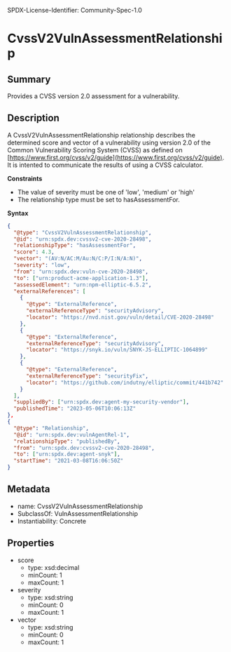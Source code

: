 SPDX-License-Identifier: Community-Spec-1.0

# CvssV2VulnAssessmentRelationship

## Summary

Provides a CVSS version 2.0 assessment for a vulnerability.

## Description

A CvssV2VulnAssessmentRelationship relationship describes the determined score and vector of a vulnerability using version 2.0 of the Common Vulnerability Scoring System
(CVSS) as defined on [https://www.first.org/cvss/v2/guide](https://www.first.org/cvss/v2/guide). It is intented to communicate the results of using a CVSS calculator.

**Constraints**

- The value of severity must be one of 'low', 'medium' or 'high'
- The relationship type must be set to hasAssessmentFor.

**Syntax**

```json
{
  "@type": "CvssV2VulnAssessmentRelationship",
  "@id": "urn:spdx.dev:cvssv2-cve-2020-28498",
  "relationshipType": "hasAssessmentFor",
  "score": 4.3,
  "vector": "(AV:N/AC:M/Au:N/C:P/I:N/A:N)",
  "severity": "low",
  "from": "urn:spdx.dev:vuln-cve-2020-28498",
  "to": ["urn:product-acme-application-1.3"],
  "assessedElement": "urn:npm-elliptic-6.5.2",
  "externalReferences": [
    {
      "@type": "ExternalReference",
      "externalReferenceType": "securityAdvisory",
      "locator": "https://nvd.nist.gov/vuln/detail/CVE-2020-28498"
    },
    {
      "@type": "ExternalReference",
      "externalReferenceType": "securityAdvisory",
      "locator": "https://snyk.io/vuln/SNYK-JS-ELLIPTIC-1064899"
    },
    {
      "@type": "ExternalReference",
      "externalReferenceType": "securityFix",
      "locator": "https://github.com/indutny/elliptic/commit/441b742"
    }
  ],
  "suppliedBy": ["urn:spdx.dev:agent-my-security-vendor"],
  "publishedTime": "2023-05-06T10:06:13Z"
},
{
  "@type": "Relationship",
  "@id": "urn:spdx.dev:vulnAgentRel-1",  
  "relationshipType": "publishedBy",  
  "from": "urn:spdx.dev:cvssv2-cve-2020-28498",
  "to": ["urn:spdx.dev:agent-snyk"],
  "startTime": "2021-03-08T16:06:50Z"
}
```

## Metadata

- name: CvssV2VulnAssessmentRelationship
- SubclassOf: VulnAssessmentRelationship
- Instantiability: Concrete

## Properties

- score
  - type: xsd:decimal
  - minCount: 1
  - maxCount: 1
- severity
  - type: xsd:string
  - minCount: 0
  - maxCount: 1
- vector
  - type: xsd:string
  - minCount: 0
  - maxCount: 1
